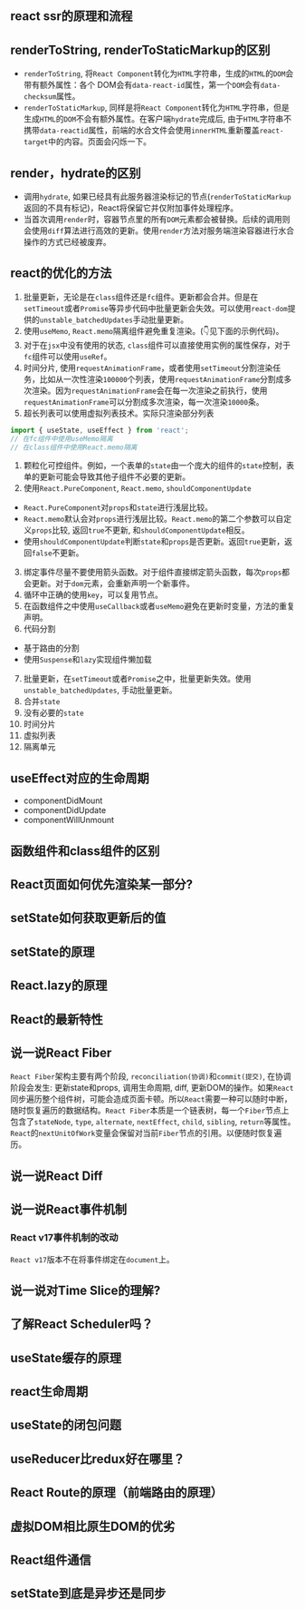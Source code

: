 ## react ssr的原理和流程

## renderToString, renderToStaticMarkup的区别

- `renderToString`, 将`React Component`转化为`HTML`字符串，生成的`HTML`的`DOM`会带有额外属性：各个 DOM会有`data-react-id`属性，第一个`DOM`会有`data-checksum`属性。
- `renderToStaticMarkup`, 同样是将`React Component`转化为`HTML`字符串，但是生成`HTML`的`DOM`不会有额外属性。在客户端`hydrate`完成后, 由于`HTML`字符串不携带`data-reactid`属性，前端的水合文件会使用`innerHTML`重新覆盖`react-target`中的内容。页面会闪烁一下。

## render，hydrate的区别

- 调用`hydrate`, 如果已经具有此服务器渲染标记的节点(`renderToStaticMarkup`返回的不具有标记)，React将保留它并仅附加事件处理程序。
- 当首次调用`render`时，容器节点里的所有`DOM`元素都会被替换。后续的调用则会使用`diff`算法进行高效的更新。使用`render`方法对服务端渲染容器进行水合操作的方式已经被废弃。
## react的优化的方法

1. 批量更新，无论是在`class`组件还是`fc`组件。更新都会合并。但是在`setTimeout`或者`Promise`等异步代码中批量更新会失效。可以使用`react-dom`提供的`unstable_batchedUpdates`手动批量更新。
2. 使用`useMemo`, `React.memo`隔离组件避免重复渲染。(👇见下面的示例代码)。
3. 对于在`jsx`中没有使用的状态, `class`组件可以直接使用实例的属性保存，对于`fc`组件可以使用`useRef`。
4. 时间分片, 使用`requestAnimationFrame`，或者使用`setTimeout`分割渲染任务，比如从一次性渲染`100000`个列表，使用`requestAnimationFrame`分割成多次渲染。因为`requestAnimationFrame`会在每一次渲染之前执行，使用`requestAnimationFrame`可以分割成多次渲染，每一次渲染`10000`条。
5. 超长列表可以使用虚拟列表技术。实际只渲染部分列表

```jsx
import { useState, useEffect } from 'react';
// 在fc组件中使用useMemo隔离
// 在class组件中使用React.memo隔离
```
1. 颗粒化可控组件。例如，一个表单的`state`由一个庞大的组件的`state`控制，表单的更新可能会导致其他子组件不必要的更新。
2. 使用`React.PureComponent`, `React.memo`, `shouldComponentUpdate`
  - `React.PureComponent`对`props`和`state`进行浅层比较。
  - `React.memo`默认会对`props`进行浅层比较。`React.memo`的第二个参数可以自定义`props`比较, 返回`true`不更新, 和`shouldComponentUpdate`相反。
  - 使用`shouldComponentUpdate`判断`state`和`props`是否更新。返回`true`更新，返回`false`不更新。
3. 绑定事件尽量不要使用箭头函数。对于组件直接绑定箭头函数，每次`props`都会更新。对于`dom`元素，会重新声明一个新事件。
4. 循环中正确的使用`key`，可以复用节点。
5. 在函数组件之中使用`useCallback`或者`useMemo`避免在更新时变量，方法的重复声明。
6. 代码分割
  - 基于路由的分割
  - 使用`Suspense`和`lazy`实现组件懒加载
7. 批量更新，在`setTimeout`或者`Promise`之中，批量更新失效。使用`unstable_batchedUpdates`, 手动批量更新。
8. 合并`state`
9. 没有必要的`state`
10. 时间分片
11. 虚拟列表
12. 隔离单元
## useEffect对应的生命周期

- componentDidMount
- componentDidUpdate
- componentWillUnmount

## 函数组件和class组件的区别

## React页面如何优先渲染某一部分?

## setState如何获取更新后的值

## setState的原理

## React.lazy的原理

## React的最新特性

## 说一说React Fiber

`React Fiber`架构主要有两个阶段, `reconciliation(协调)`和`commit(提交)`, 在协调阶段会发生: 更新state和props, 调用生命周期, diff, 更新DOM的操作。如果`React`同步遍历整个组件树，可能会造成页面卡顿。所以`React`需要一种可以随时中断，随时恢复遍历的数据结构。`React Fiber`本质是一个链表树，每一个`Fiber`节点上包含了`stateNode`, `type`, `alternate`, `nextEffect`, `child`, `sibling`, `return`等属性。`React`的`nextUnitOfWork`变量会保留对当前`Fiber`节点的引用。以便随时恢复遍历。

## 说一说React Diff
## 说一说React事件机制

### React v17事件机制的改动

`React v17`版本不在将事件绑定在`document`上。

## 说一说对Time Slice的理解?
## 了解React Scheduler吗？

## useState缓存的原理

## react生命周期

## useState的闭包问题

## useReducer比redux好在哪里？

## React Route的原理（前端路由的原理）

## 虚拟DOM相比原生DOM的优劣

## React组件通信

## setState到底是异步还是同步

